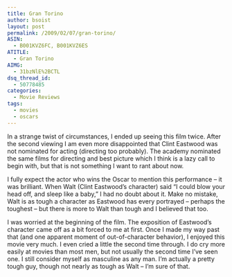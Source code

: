 ```yaml
---
title: Gran Torino
author: bsoist
layout: post
permalink: /2009/02/07/gran-torino/
ASIN:
  - B001KVZ6FC, B001KVZ6ES
ATITLE:
  - Gran Torino
AIMG:
  - 31bzNlE%2BCTL
dsq_thread_id:
  - 50778485
categories:
  - Movie Reviews
tags:
  - movies
  - oscars
---
```

In a strange twist of circumstances, I ended up seeing this film twice. After the second viewing I am even more disappointed that Clint Eastwood was not nominated for acting (directing too probably). The academy nominated the same films for directing and best picture which I think is a lazy call to begin with, but that is not something I want to rant about now.

I fully expect the actor who wins the Oscar to mention this performance &#8211; it was brilliant. When Walt (Clint Eastwood&#8217;s character) said &#8220;I could blow your head off, and sleep like a baby,&#8221; I had no doubt about it. Make no mistake, Walt is as tough a character as Eastwood has every portrayed &#8211; perhaps the toughest &#8211; but there is more to Walt than tough and I believed that too. 

I was worried at the beginning of the film. The exposition of Eastwood&#8217;s character came off as a bit forced to me at first. Once I made my way past that (and one apparent moment of out-of-character behavior), I enjoyed this movie very much. I even cried a little the second time through. I do cry more easily at movies than most men, but not usually the second time I&#8217;ve seen one. I still consider myself as masculine as any man. I&#8217;m actually a pretty tough guy, though not nearly as tough as Walt &#8211; I&#8217;m sure of that.
